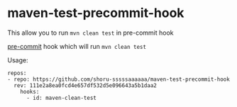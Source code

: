 # maven-test-precommit-hook

This allow you to run `mvn clean test` in pre-commit hook

[pre-commit](http://pre-commit.com/) hook which will run `mvn clean test`

Usage:

```
repos:
- repo: https://github.com/shoru-sssssaaaaaa/maven-test-precommit-hook
  rev: 111e2a8ea0fcd4e657df532d5e096643a5b1daa2
    hooks:
      - id: maven-clean-test
```
